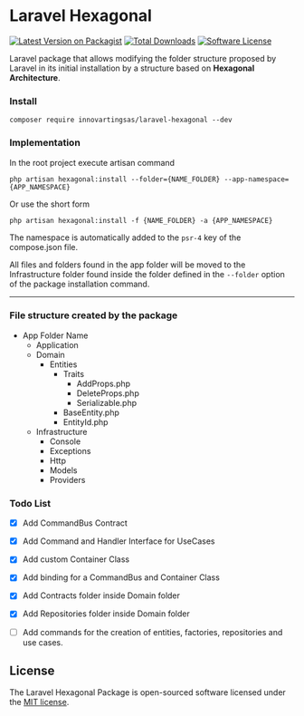 # Laravel Hexagonal

[![Latest Version on Packagist][ico-version]][link-packagist]
[![Total Downloads][ico-downloads]][link-downloads]
[![Software License][ico-license]](LICENSE)

Laravel package that allows modifying the folder structure proposed by Laravel in its initial installation by a
structure based on **Hexagonal Architecture**.

### Install

```shell
composer require innovartingsas/laravel-hexagonal --dev
```

### Implementation

In the root project execute artisan command

```shell
php artisan hexagonal:install --folder={NAME_FOLDER} --app-namespace={APP_NAMESPACE}
```

Or use the short form

```shell
php artisan hexagonal:install -f {NAME_FOLDER} -a {APP_NAMESPACE}
```

The namespace is automatically added to the `psr-4` key of the compose.json file.

All files and folders found in the app folder will be moved to the Infrastructure folder found inside the folder defined in the `--folder` option of the package installation command.

---

### File structure created by the package

- App Folder Name
    - Application
    - Domain
        - Entities
            - Traits
                - AddProps.php
                - DeleteProps.php
                - Serializable.php
            - BaseEntity.php
            - EntityId.php
    - Infrastructure
        - Console
        - Exceptions
        - Http
        - Models
        - Providers
### Todo List

- [X] Add CommandBus Contract
- [X] Add Command and Handler Interface for UseCases
- [X] Add custom Container Class
- [X] Add binding for a CommandBus and Container Class
- [X] Add Contracts folder inside Domain folder
- [X] Add Repositories folder inside Domain folder
- [ ] Add commands for the creation of entities, factories, repositories and use cases. 



[ico-version]: https://img.shields.io/packagist/v/innovartingsas/laravel-hexagonal.svg?style=flat-square
[ico-laravel-version]: https://img.shields.io/packagist/v/laravel/laravel.svg?style=flat-square
[link-laravel-downloads]: https://packagist.org/packages/laravel/laravel
[link-downloads]: https://packagist.org/packages/innovartingsas/laravel-hexagonal
[ico-downloads]: https://img.shields.io/packagist/dt/innovartingsas/laravel-hexagonal.svg?style=flat-square
[link-packagist]: https://packagist.org/packages/innovartingsas/laravel-hexagonal
[ico-license]: https://img.shields.io/badge/license-MIT-brightgreen.svg?style=flat-square


## License

The Laravel Hexagonal Package is open-sourced software licensed under the [MIT license](https://opensource.org/licenses/MIT).
